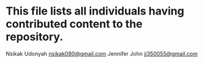 # This file lists all individuals having contributed content to the repository.
Nsikak Udonyah <nsikak080@gmail.com>
Jennifer John <jj350055@gmail.com>
